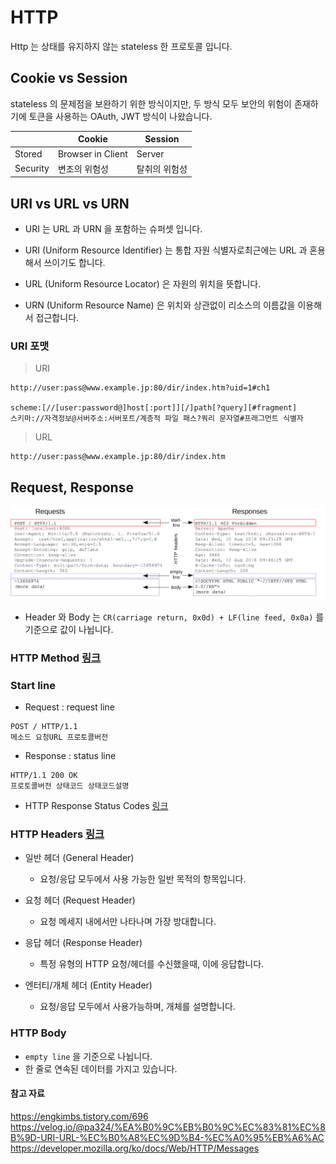 # HTTP

Http 는 상태를 유지하지 않는 stateless 한 프로토콜 입니다.

## Cookie vs Session  
stateless 의 문제점을 보완하기 위한 방식이지만, 두 방식 모두 보안의 위험이 존재하기에 토큰을 사용하는 OAuth, JWT 방식이 나왔습니다.  

|          | Cookie            | Session       |
| -------- | ----------------- | ------------- |
| Stored   | Browser in Client | Server        |
| Security | 변조의 위험성     | 탈취의 위험성 |

## URI vs URL vs URN

- URI 는 URL 과 URN 을 포함하는 슈퍼셋 입니다.

- URI (Uniform Resource Identifier) 는 통합 자원 식별자로최근에는 URL 과 혼용해서 쓰이기도 합니다.
- URL (Uniform Resource Locator) 은 자원의 위치을 뜻합니다.
- URN (Uniform Resource Name) 은 위치와 상관없이 리소스의 이름값을 이용해서 접근합니다.

### URI 포맷

> URI
```
http://user:pass@www.example.jp:80/dir/index.htm?uid=1#ch1

scheme:[//[user:password@]host[:port]][/]path[?query][#fragment]
스키마://자격정보@서버주소:서버포트/계층적 파일 패스?쿼리 문자열#프래그먼트 식별자
```
> URL
```
http://user:pass@www.example.jp:80/dir/index.htm 
```

## Request, Response
![](../image/CS/Http%20Reqeust_Response.png)

- Header 와 Body 는  `CR(carriage return, 0x0d) + LF(line feed, 0x0a)` 를 기준으로 값이 나뉩니다.

### HTTP Method [링크](https://github.com/Hyune-c/TIL/blob/master/CS/HTTP%20Method.md)

### Start line
- Request : request line
```
POST / HTTP/1.1
메소드 요청URL 프로토콜버전
```

- Response : status line
```
HTTP/1.1 200 OK 
프로토콜버전 상태코드 상태코드설명
```

- HTTP Response Status Codes  [링크](https://github.com/Hyune-c/TIL/blob/master/CS/HTTP%20Response%20Status%20Codes.md)

### HTTP Headers [링크](https://github.com/Hyune-c/TIL/blob/master/CS/HTTP%20Headers.md)
- 일반 헤더 (General Header)
    - 요청/응답 모두에서 사용 가능한 일반 목적의 항목입니다.
    
- 요청 헤더 (Request Header)
    - 요청 메세지 내에서만 나타나며 가장 방대합니다.

- 응답 헤더 (Response Header)
    - 특정 유형의 HTTP 요청/헤더를 수신했을때, 이에 응답합니다.

- 엔터티/개체 헤더 (Entity Header) 
    - 요청/응답 모두에서 사용가능하며, 개체를 설명합니다.

### HTTP Body
- `empty line` 을 기준으로 나뉩니다.
- 한 줄로 연속된 데이터를 가지고 있습니다. 

#### 참고 자료
https://engkimbs.tistory.com/696  
https://velog.io/@pa324/%EA%B0%9C%EB%B0%9C%EC%83%81%EC%8B%9D-URI-URL-%EC%B0%A8%EC%9D%B4-%EC%A0%95%EB%A6%AC  
https://developer.mozilla.org/ko/docs/Web/HTTP/Messages

